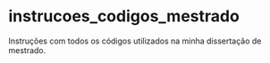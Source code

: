 # instrucoes_codigos_mestrado
Instruções com todos os códigos utilizados na minha dissertação de mestrado.
